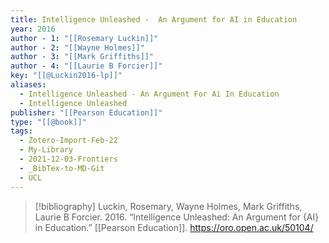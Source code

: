 ```yaml
---
title: Intelligence Unleashed -  An Argument for AI in Education
year: 2016
author - 1: "[[Rosemary Luckin]]"
author - 2: "[[Wayne Holmes]]"
author - 3: "[[Mark Griffiths]]"
author - 4: "[[Laurie B Forcier]]"
key: "[[@Luckin2016-lp]]"
aliases:
  - Intelligence Unleashed - An Argument For Ai In Education
  - Intelligence Unleashed
publisher: "[[Pearson Education]]"
type: "[[@book]]"
tags:
  - Zotero-Import-Feb-22
  - My-Library
  - 2021-12-03-Frontiers
  - _BibTex-to-MD-Git
  - UCL
---
```


> [!bibliography]
> Luckin, Rosemary, Wayne Holmes, Mark Griffiths, Laurie B Forcier. 2016. “Intelligence Unleashed: An Argument for {AI} in Education.” [[Pearson Education]]. https://oro.open.ac.uk/50104/